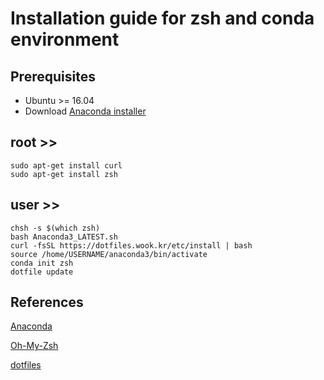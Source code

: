 # Installation guide for zsh and conda environment

## Prerequisites
* Ubuntu >= 16.04
* Download [Anaconda installer](https://www.anaconda.com/products/individual)

## root >>

    sudo apt-get install curl
    sudo apt-get install zsh

## user >>
    chsh -s $(which zsh)                      
    bash Anaconda3_LATEST.sh
    curl -fsSL https://dotfiles.wook.kr/etc/install | bash
    source /home/USERNAME/anaconda3/bin/activate
    conda init zsh
    dotfile update

## References
[Anaconda](https://www.anaconda.com/)

[Oh-My-Zsh](https://github.com/ohmyzsh/ohmyzsh)

[dotfiles](https://github.com/wookayin/dotfiles)
